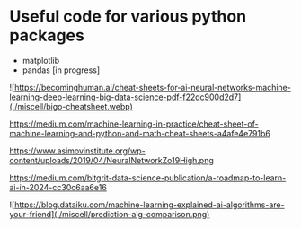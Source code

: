 # Useful code for various python packages

- matplotlib
- pandas [in progress]



![https://becominghuman.ai/cheat-sheets-for-ai-neural-networks-machine-learning-deep-learning-big-data-science-pdf-f22dc900d2d7](./miscell/bigo-cheatsheet.webp)


https://medium.com/machine-learning-in-practice/cheat-sheet-of-machine-learning-and-python-and-math-cheat-sheets-a4afe4e791b6

https://www.asimovinstitute.org/wp-content/uploads/2019/04/NeuralNetworkZo19High.png

https://medium.com/bitgrit-data-science-publication/a-roadmap-to-learn-ai-in-2024-cc30c6aa6e16


![https://blog.dataiku.com/machine-learning-explained-ai-algorithms-are-your-friend](./miscell/prediction-alg-comparison.png)
